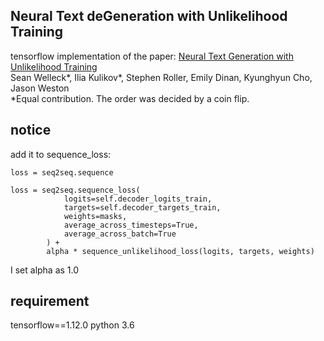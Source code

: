 ## Neural Text deGeneration with Unlikelihood Training
tensorflow implementation of the paper:
    [Neural Text Generation with Unlikelihood Training](https://arxiv.org/pdf/1908.04319.pdf)\
    Sean Welleck\*, Ilia Kulikov\*, Stephen Roller, Emily Dinan, Kyunghyun Cho, Jason Weston\
    \*Equal contribution. The order was decided by a coin flip.

## notice
add it to sequence_loss:
```
loss = seq2seq.sequence

loss = seq2seq.sequence_loss(
            logits=self.decoder_logits_train,
            targets=self.decoder_targets_train,
            weights=masks,
            average_across_timesteps=True,
            average_across_batch=True
        ) +
        alpha * sequence_unlikelihood_loss(logits, targets, weights)

```
I set alpha as 1.0

## requirement
tensorflow==1.12.0
python 3.6